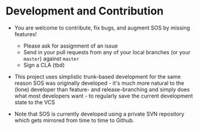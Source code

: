 # Development and Contribution #

- You are welcome to contribute, fix bugs, and augment SOS by missing features!

    - Please ask for assignment of an issue
    - Send in your pull requests from any of your local branches (or your `master`) against `master`
    - Sign a CLA (tbd)
- This project uses simplistic trunk-based development for the same reason SOS was originally developed - it's much more natural to the (lone) developer than feature- and release-branching and simply does what most developers want - to regularly save the current development state to the VCS
- Note that SOS is currently developed using a private SVN repository which gets mirrored from time to time to Github.
